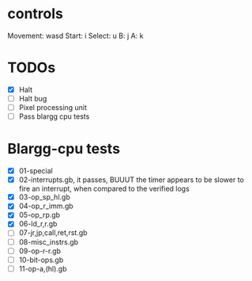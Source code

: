 # controls

Movement: wasd
Start: i
Select: u
B: j
A: k

# TODOs

- [x] Halt
- [ ] Halt bug
- [ ] Pixel processing unit
- [ ] Pass blargg cpu tests

# Blargg-cpu tests

- [x] 01-special
- [x] 02-interrupts.gb, it passes, BUUUT the timer appears to be slower to fire an interrupt, when compared to the verified logs
- [x] 03-op_sp_hl.gb
- [x] 04-op_r_imm.gb
- [x] 05-op_rp.gb
- [x] 06-ld_r,r.gb
- [ ] 07-jr,jp,call,ret,rst.gb
- [ ] 08-misc_instrs.gb
- [ ] 09-op-r-r.gb
- [ ] 10-bit-ops.gb
- [ ] 11-op-a,(hl).gb
